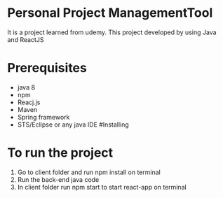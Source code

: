 # Personal Project ManagementTool
 It is a project learned from udemy. This project developed by using Java and ReactJS 
# Prerequisites
* java 8
* npm
* Reacj.js
* Maven
* Spring framework
* STS/Eclipse or any java IDE
#Installing

# To run the project
1. Go to client folder and run npm install on terminal
2. Run the back-end java code
3. In client folder run npm start to start react-app on terminal

